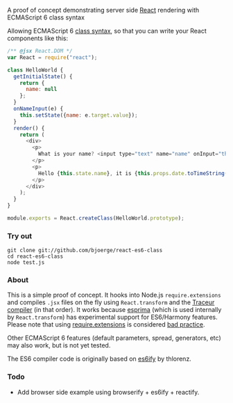 A proof of concept demonstrating server side [React](http://facebook.github.io/react/) rendering with ECMAScript 6 class syntax

Allowing ECMAScript 6 [class syntax](http://wiki.ecmascript.org/doku.php?id=strawman:maximally_minimal_classes), so that 
you can write your React components like this:

```js
/** @jsx React.DOM */
var React = require("react");

class HelloWorld {
  getInitialState() {
    return {
      name: null
    };
  }
  onNameInput(e) {
    this.setState({name: e.target.value});
  }
  render() {
    return (
      <div>
        <p>
          What is your name? <input type="text" name="name" onInput="this.onNameInput" placeholder="Your name here" />
        </p>
        <p>
          Hello {this.state.name}, it is {this.props.date.toTimeString()}
        </p>
      </div>
    );
  }
}

module.exports = React.createClass(HelloWorld.prototype);
```

### Try out

    git clone git://github.com/bjoerge/react-es6-class
    cd react-es6-class
    node test.js

### About
This is a simple proof of concept. It hooks into Node.js `require.extensions` and compiles `.jsx` files on the fly using `React.transform` and the [Traceur compiler](https://github.com/google/traceur-compiler) (in that order). It works because [esprima](https://github.com/ariya/esprima) (which is used internally by `React.transform`) has experimental support for ES6/Harmony features. Please note that using [require.extensions](http://nodejs.org/api/globals.html#globals_require_extensions) is considered [bad practice](https://github.com/joyent/node/pull/5376).

Other ECMAScript 6 features (default parameters, spread, generators, etc) may also work, but is not yet tested.

The ES6 compiler code is originally based on [es6ify](http://thlorenz.github.io/es6ify/) by thlorenz.

### Todo
- Add browser side example using browserify + es6ify + reactify.

